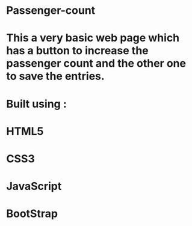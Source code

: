 # Passenger-count

# This a very basic web page which has a button to increase the passenger count and the other one to save the entries.

# Built using :
  # HTML5
  # CSS3
  # JavaScript
  # BootStrap
